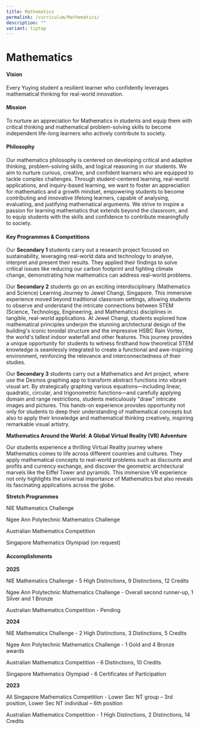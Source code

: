 ```yaml
---
title: Mathematics
permalink: /curriculum/Mathematics/
description: ""
variant: tiptap
---
```

<h1>Mathematics</h1>
<h4>Vision</h4>
<p>Every Yuying student a resilient learner who confidently leverages mathematical
thinking for real-world innovation.</p>
<h4>Mission</h4>
<p>To nurture an appreciation for Mathematics in students and equip them
with critical thinking and mathematical problem-solving skills to become
independent life-long learners who actively contribute to society.</p>
<h4>Philosophy</h4>
<p>Our mathematics philosophy is centered on developing critical and adaptive
thinking, problem-solving skills, and logical reasoning in our students.
We aim to nurture curious, creative, and confident learners who are equipped
to tackle complex challenges. Through student-centered learning, real-world
applications, and inquiry-based learning, we want to foster an appreciation
for mathematics and a growth mindset, empowering students to become contributing
and innovative lifelong learners, capable of analysing, evaluating, and
justifying mathematical arguments. We strive to inspire a passion for learning
mathematics that extends beyond the classroom, and to equip students with
the skills and confidence to contribute meaningfully to society.</p>
<h4>Key Programmes &amp; Competitions</h4>
<p>Our <strong>Secondary 1 </strong>students carry out a research project
focused on sustainability, leveraging real-world data and technology to
analyse, interpret and present their results. They applied their findings
to solve critical issues like reducing our carbon footprint and fighting
climate change, demonstrating how mathematics can address real-world problems.</p>
<p>Our <strong>Secondary 2</strong> students go on an exciting interdisciplinary
(Mathematics and Science) Learning Journey to Jewel Changi, Singapore.
This immersive experience moved beyond traditional classroom settings,
allowing students to observe and understand the intricate connections between
STEM (Science, Technology, Engineering, and Mathematics) disciplines in
tangible, real-world applications. At Jewel Changi, students explored how
mathematical principles underpin the stunning architectural design of the
building's iconic toroidal structure and the impressive HSBC Rain Vortex,
the world's tallest indoor waterfall and other features. This journey provides
a unique opportunity for students to witness firsthand how theoretical
STEM knowledge is seamlessly integrated to create a functional and awe-inspiring
environment, reinforcing the relevance and interconnectedness of their
studies.</p>
<p>Our<strong> Secondary 3</strong> students carry out a Mathematics and Art
project, where use the Desmos graphing app to transform abstract functions
into vibrant visual art. By strategically graphing various equations—including
linear, quadratic, circular, and trigonometric functions—and carefully
applying domain and range restrictions, students meticulously "draw" intricate
images and pictures. This hands-on experience provides opportunity not
only for students to deep their understanding of mathematical concepts
but also to apply their knowledge and mathematical thinking creatively,
inspiring remarkable visual artistry.</p>
<p><strong>Mathematics Around the World: A Global Virtual Reality (VR) Adventure</strong>
</p>
<p>Our students experience a thrilling Virtual Reality journey where Mathematics
comes to life across different countries and cultures. They apply mathematical
concepts to real-world problems such as discounts and profits and currency
exchange, and discover the geometric architectural marvels like the Eiffel
Tower and pyramids. This immersive VR experience not only highlights the
universal importance of Mathematics but also reveals its fascinating applications
across the globe.</p>
<p><strong>Stretch Programmes</strong>
</p>
<p>NIE Mathematics Challenge</p>
<p>Ngee Ann Polytechnic Mathematics Challenge</p>
<p>Australian Mathematics Competition</p>
<p>Singapore Mathematics Olympiad (on request)</p>
<h4>Accomplishments</h4>
<p><strong>2025</strong>
</p>
<p>NIE Mathematics Challenge - 5 High Distinctions, 9 Distinctions, 12 Credits</p>
<p>Ngee Ann Polytechnic Mathematics Challenge - Overall second runner-up,
1 Silver and 1 Bronze</p>
<p>Australian Mathematics Competition - Pending</p>
<p><strong>2024</strong>
</p>
<p>NIE Mathematics Challenge - 2 High Distinctions, 3 Distinctions, 5 Credits</p>
<p>Ngee Ann Polytechnic Mathematics Challenge - 1 Gold and 4 Bronze awards</p>
<p>Australian Mathematics Competition - 6 Distinctions, 10 Credits</p>
<p>Singapore Mathematics Olympiad - 6 Certificates of Participation</p>
<p><strong>2023</strong>
</p>
<p>All Singapore Mathematics Competition - Lower Sec NT group – 3rd position,
Lower Sec NT individual – 6th position</p>
<p>Australian Mathematics Competition - 1 High Distinctions, 2 Distinctions,
14 Credits</p>
<p></p>